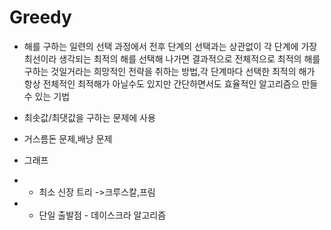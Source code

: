 # Greedy
- 해를 구하는 일련의 선택 과정에서 전후 단계의 선택과는 상관없이 각 단계에 가장 최선이라 생각되는 최적의 해를 선택해 나가면 결과적으로 전체적으로 최적의 해를 구하는 것일거라는 희망적인 전략을 취하는 방법,각 단계마다 선택한 최적의 해가 항상 전체적인 최적해가 아닐수도 있지만 간단하면서도 효율적인 알고리즘으 만들수 있는 기법
- 최솟값/최댓값을 구하는 문제에 사용

- 거스름돈 문제,배낭 문제
- 그래프
- - 최소 신장 트리 ->크루스칼,프림
- - 단일 출발점 - 데이스크라 알고리즘